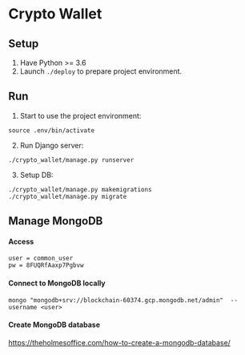 # Crypto Wallet #


## Setup ##
1. Have Python >= 3.6
2. Launch ```./deploy``` to prepare project environment.

## Run ##
1. Start to use the project environment:
```
source .env/bin/activate
```
2. Run Django server:
```
./crypto_wallet/manage.py runserver
```
3. Setup DB:
```
./crypto_wallet/manage.py makemigrations
./crypto_wallet/manage.py migrate
```

## Manage MongoDB ##
#### Access ####
```
user = common_user
pw = 8FUQRfAaxp7Pgbvw

```
#### Connect to MongoDB locally ####
```
mongo "mongodb+srv://blockchain-60374.gcp.mongodb.net/admin"  --username <user>
```
#### Create MongoDB database ####
https://theholmesoffice.com/how-to-create-a-mongodb-database/
